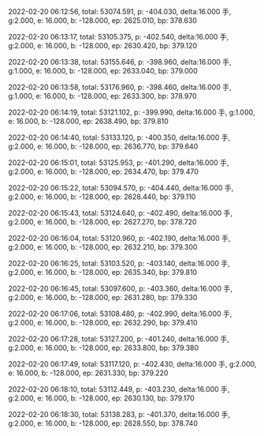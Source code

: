 2022-02-20 06:12:56, total: 53074.591, p: -404.030, delta:16.000 手, g:2.000, e: 16.000, b: -128.000, ep: 2625.010, bp: 378.630

2022-02-20 06:13:17, total: 53105.375, p: -402.540, delta:16.000 手, g:2.000, e: 16.000, b: -128.000, ep: 2630.420, bp: 379.120

2022-02-20 06:13:38, total: 53155.646, p: -398.960, delta:16.000 手, g:1.000, e: 16.000, b: -128.000, ep: 2633.040, bp: 379.000

2022-02-20 06:13:58, total: 53176.960, p: -398.460, delta:16.000 手, g:1.000, e: 16.000, b: -128.000, ep: 2633.300, bp: 378.970

2022-02-20 06:14:19, total: 53121.102, p: -399.990, delta:16.000 手, g:1.000, e: 16.000, b: -128.000, ep: 2638.490, bp: 379.810

2022-02-20 06:14:40, total: 53133.120, p: -400.350, delta:16.000 手, g:2.000, e: 16.000, b: -128.000, ep: 2636.770, bp: 379.640

2022-02-20 06:15:01, total: 53125.953, p: -401.290, delta:16.000 手, g:2.000, e: 16.000, b: -128.000, ep: 2634.470, bp: 379.470

2022-02-20 06:15:22, total: 53094.570, p: -404.440, delta:16.000 手, g:2.000, e: 16.000, b: -128.000, ep: 2628.440, bp: 379.110

2022-02-20 06:15:43, total: 53124.640, p: -402.490, delta:16.000 手, g:2.000, e: 16.000, b: -128.000, ep: 2627.270, bp: 378.720

2022-02-20 06:16:04, total: 53120.960, p: -402.190, delta:16.000 手, g:2.000, e: 16.000, b: -128.000, ep: 2632.210, bp: 379.300

2022-02-20 06:16:25, total: 53103.520, p: -403.140, delta:16.000 手, g:2.000, e: 16.000, b: -128.000, ep: 2635.340, bp: 379.810

2022-02-20 06:16:45, total: 53097.600, p: -403.360, delta:16.000 手, g:2.000, e: 16.000, b: -128.000, ep: 2631.280, bp: 379.330

2022-02-20 06:17:06, total: 53108.480, p: -402.990, delta:16.000 手, g:2.000, e: 16.000, b: -128.000, ep: 2632.290, bp: 379.410

2022-02-20 06:17:28, total: 53127.200, p: -401.240, delta:16.000 手, g:2.000, e: 16.000, b: -128.000, ep: 2633.800, bp: 379.380

2022-02-20 06:17:49, total: 53117.120, p: -402.430, delta:16.000 手, g:2.000, e: 16.000, b: -128.000, ep: 2631.330, bp: 379.220

2022-02-20 06:18:10, total: 53112.449, p: -403.230, delta:16.000 手, g:2.000, e: 16.000, b: -128.000, ep: 2630.130, bp: 379.170

2022-02-20 06:18:30, total: 53138.283, p: -401.370, delta:16.000 手, g:2.000, e: 16.000, b: -128.000, ep: 2628.550, bp: 378.740